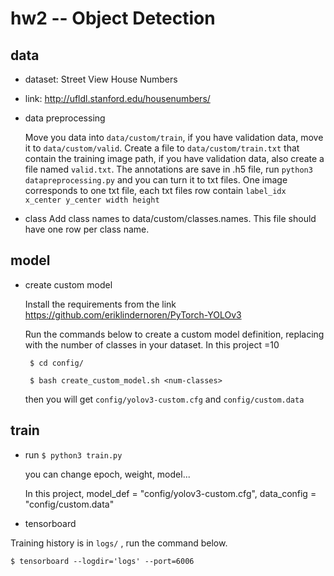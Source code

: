 # hw2 -- Object Detection
## data
- dataset: Street View House Numbers
  
- link: http://ufldl.stanford.edu/housenumbers/

- data preprocessing

  Move you data into `data/custom/train`, if you have validation data, move it to `data/custom/valid`.
  Create a file to `data/custom/train.txt` that contain the training image path, if you have validation data, also create a file named `valid.txt`.
  The annotations are save in .h5 file, run `python3 datapreprocessing.py` and you can turn it to txt files.
  One image corresponds to one txt file, each txt files row contain `label_idx x_center y_center width height`
  
 - class
   Add class names to data/custom/classes.names. This file should have one row per class name.

## model
- create custom model

  Install the requirements from the link https://github.com/eriklindernoren/PyTorch-YOLOv3
  
  Run the commands below to create a custom model definition, replacing <num-classes> with the number of classes in your dataset. In this project <num-classes>=10
  
   ` $ cd config/`
   
   ` $ bash create_custom_model.sh <num-classes>`
   
   then you will get  `config/yolov3-custom.cfg` and `config/custom.data`
   
 
## train
- run `$ python3 train.py` 

  you can change epoch, weight, model...

  In this project, model_def = "config/yolov3-custom.cfg", data_config = "config/custom.data"

- tensorboard

Training history is in  `logs/` , run the command below.

 `$ tensorboard --logdir='logs' --port=6006`
